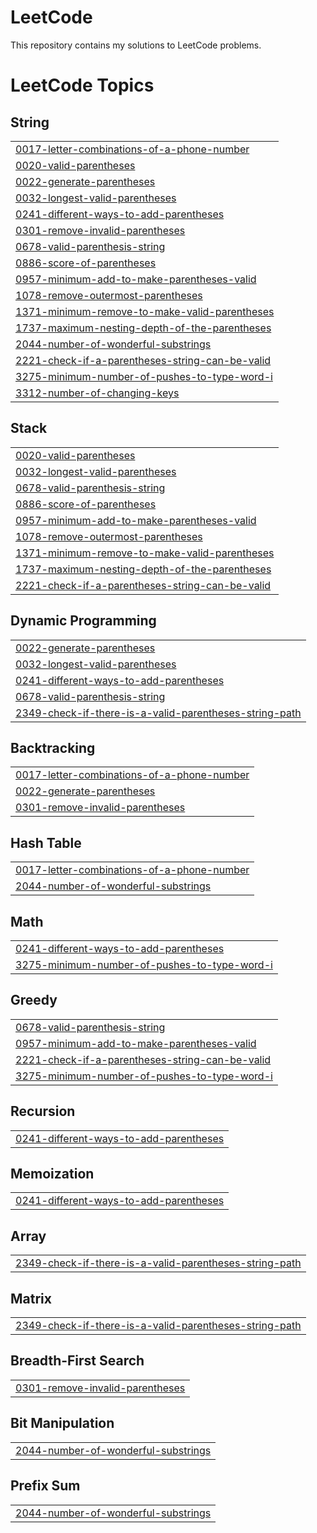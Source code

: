 # LeetCode

This repository contains my solutions to LeetCode problems.

<!---LeetCode Topics Start-->
# LeetCode Topics
## String
|  |
| ------- |
| [0017-letter-combinations-of-a-phone-number](https://github.com/shawonNirob/LeetCode/tree/master/0017-letter-combinations-of-a-phone-number) |
| [0020-valid-parentheses](https://github.com/shawonNirob/LeetCode/tree/master/0020-valid-parentheses) |
| [0022-generate-parentheses](https://github.com/shawonNirob/LeetCode/tree/master/0022-generate-parentheses) |
| [0032-longest-valid-parentheses](https://github.com/shawonNirob/LeetCode/tree/master/0032-longest-valid-parentheses) |
| [0241-different-ways-to-add-parentheses](https://github.com/shawonNirob/LeetCode/tree/master/0241-different-ways-to-add-parentheses) |
| [0301-remove-invalid-parentheses](https://github.com/shawonNirob/LeetCode/tree/master/0301-remove-invalid-parentheses) |
| [0678-valid-parenthesis-string](https://github.com/shawonNirob/LeetCode/tree/master/0678-valid-parenthesis-string) |
| [0886-score-of-parentheses](https://github.com/shawonNirob/LeetCode/tree/master/0886-score-of-parentheses) |
| [0957-minimum-add-to-make-parentheses-valid](https://github.com/shawonNirob/LeetCode/tree/master/0957-minimum-add-to-make-parentheses-valid) |
| [1078-remove-outermost-parentheses](https://github.com/shawonNirob/LeetCode/tree/master/1078-remove-outermost-parentheses) |
| [1371-minimum-remove-to-make-valid-parentheses](https://github.com/shawonNirob/LeetCode/tree/master/1371-minimum-remove-to-make-valid-parentheses) |
| [1737-maximum-nesting-depth-of-the-parentheses](https://github.com/shawonNirob/LeetCode/tree/master/1737-maximum-nesting-depth-of-the-parentheses) |
| [2044-number-of-wonderful-substrings](https://github.com/shawonNirob/LeetCode/tree/master/2044-number-of-wonderful-substrings) |
| [2221-check-if-a-parentheses-string-can-be-valid](https://github.com/shawonNirob/LeetCode/tree/master/2221-check-if-a-parentheses-string-can-be-valid) |
| [3275-minimum-number-of-pushes-to-type-word-i](https://github.com/shawonNirob/LeetCode/tree/master/3275-minimum-number-of-pushes-to-type-word-i) |
| [3312-number-of-changing-keys](https://github.com/shawonNirob/LeetCode/tree/master/3312-number-of-changing-keys) |
## Stack
|  |
| ------- |
| [0020-valid-parentheses](https://github.com/shawonNirob/LeetCode/tree/master/0020-valid-parentheses) |
| [0032-longest-valid-parentheses](https://github.com/shawonNirob/LeetCode/tree/master/0032-longest-valid-parentheses) |
| [0678-valid-parenthesis-string](https://github.com/shawonNirob/LeetCode/tree/master/0678-valid-parenthesis-string) |
| [0886-score-of-parentheses](https://github.com/shawonNirob/LeetCode/tree/master/0886-score-of-parentheses) |
| [0957-minimum-add-to-make-parentheses-valid](https://github.com/shawonNirob/LeetCode/tree/master/0957-minimum-add-to-make-parentheses-valid) |
| [1078-remove-outermost-parentheses](https://github.com/shawonNirob/LeetCode/tree/master/1078-remove-outermost-parentheses) |
| [1371-minimum-remove-to-make-valid-parentheses](https://github.com/shawonNirob/LeetCode/tree/master/1371-minimum-remove-to-make-valid-parentheses) |
| [1737-maximum-nesting-depth-of-the-parentheses](https://github.com/shawonNirob/LeetCode/tree/master/1737-maximum-nesting-depth-of-the-parentheses) |
| [2221-check-if-a-parentheses-string-can-be-valid](https://github.com/shawonNirob/LeetCode/tree/master/2221-check-if-a-parentheses-string-can-be-valid) |
## Dynamic Programming
|  |
| ------- |
| [0022-generate-parentheses](https://github.com/shawonNirob/LeetCode/tree/master/0022-generate-parentheses) |
| [0032-longest-valid-parentheses](https://github.com/shawonNirob/LeetCode/tree/master/0032-longest-valid-parentheses) |
| [0241-different-ways-to-add-parentheses](https://github.com/shawonNirob/LeetCode/tree/master/0241-different-ways-to-add-parentheses) |
| [0678-valid-parenthesis-string](https://github.com/shawonNirob/LeetCode/tree/master/0678-valid-parenthesis-string) |
| [2349-check-if-there-is-a-valid-parentheses-string-path](https://github.com/shawonNirob/LeetCode/tree/master/2349-check-if-there-is-a-valid-parentheses-string-path) |
## Backtracking
|  |
| ------- |
| [0017-letter-combinations-of-a-phone-number](https://github.com/shawonNirob/LeetCode/tree/master/0017-letter-combinations-of-a-phone-number) |
| [0022-generate-parentheses](https://github.com/shawonNirob/LeetCode/tree/master/0022-generate-parentheses) |
| [0301-remove-invalid-parentheses](https://github.com/shawonNirob/LeetCode/tree/master/0301-remove-invalid-parentheses) |
## Hash Table
|  |
| ------- |
| [0017-letter-combinations-of-a-phone-number](https://github.com/shawonNirob/LeetCode/tree/master/0017-letter-combinations-of-a-phone-number) |
| [2044-number-of-wonderful-substrings](https://github.com/shawonNirob/LeetCode/tree/master/2044-number-of-wonderful-substrings) |
## Math
|  |
| ------- |
| [0241-different-ways-to-add-parentheses](https://github.com/shawonNirob/LeetCode/tree/master/0241-different-ways-to-add-parentheses) |
| [3275-minimum-number-of-pushes-to-type-word-i](https://github.com/shawonNirob/LeetCode/tree/master/3275-minimum-number-of-pushes-to-type-word-i) |
## Greedy
|  |
| ------- |
| [0678-valid-parenthesis-string](https://github.com/shawonNirob/LeetCode/tree/master/0678-valid-parenthesis-string) |
| [0957-minimum-add-to-make-parentheses-valid](https://github.com/shawonNirob/LeetCode/tree/master/0957-minimum-add-to-make-parentheses-valid) |
| [2221-check-if-a-parentheses-string-can-be-valid](https://github.com/shawonNirob/LeetCode/tree/master/2221-check-if-a-parentheses-string-can-be-valid) |
| [3275-minimum-number-of-pushes-to-type-word-i](https://github.com/shawonNirob/LeetCode/tree/master/3275-minimum-number-of-pushes-to-type-word-i) |
## Recursion
|  |
| ------- |
| [0241-different-ways-to-add-parentheses](https://github.com/shawonNirob/LeetCode/tree/master/0241-different-ways-to-add-parentheses) |
## Memoization
|  |
| ------- |
| [0241-different-ways-to-add-parentheses](https://github.com/shawonNirob/LeetCode/tree/master/0241-different-ways-to-add-parentheses) |
## Array
|  |
| ------- |
| [2349-check-if-there-is-a-valid-parentheses-string-path](https://github.com/shawonNirob/LeetCode/tree/master/2349-check-if-there-is-a-valid-parentheses-string-path) |
## Matrix
|  |
| ------- |
| [2349-check-if-there-is-a-valid-parentheses-string-path](https://github.com/shawonNirob/LeetCode/tree/master/2349-check-if-there-is-a-valid-parentheses-string-path) |
## Breadth-First Search
|  |
| ------- |
| [0301-remove-invalid-parentheses](https://github.com/shawonNirob/LeetCode/tree/master/0301-remove-invalid-parentheses) |
## Bit Manipulation
|  |
| ------- |
| [2044-number-of-wonderful-substrings](https://github.com/shawonNirob/LeetCode/tree/master/2044-number-of-wonderful-substrings) |
## Prefix Sum
|  |
| ------- |
| [2044-number-of-wonderful-substrings](https://github.com/shawonNirob/LeetCode/tree/master/2044-number-of-wonderful-substrings) |
<!---LeetCode Topics End-->